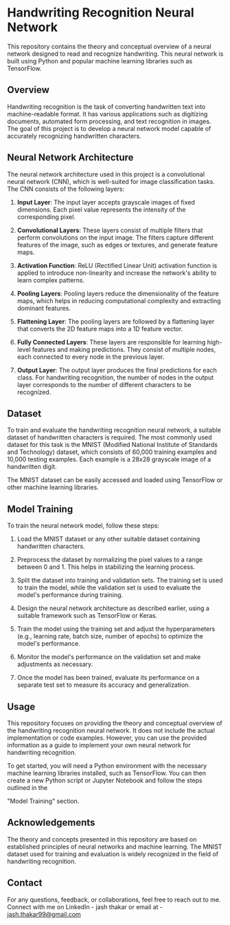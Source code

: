 # Handwriting Recognition Neural Network

This repository contains the theory and conceptual overview of a neural network designed to read and recognize handwriting. This neural network is built using Python and popular machine learning libraries such as TensorFlow.

## Overview

Handwriting recognition is the task of converting handwritten text into machine-readable format. It has various applications such as digitizing documents, automated form processing, and text recognition in images. The goal of this project is to develop a neural network model capable of accurately recognizing handwritten characters.

## Neural Network Architecture

The neural network architecture used in this project is a convolutional neural network (CNN), which is well-suited for image classification tasks. The CNN consists of the following layers:

1. **Input Layer**: The input layer accepts grayscale images of fixed dimensions. Each pixel value represents the intensity of the corresponding pixel.

2. **Convolutional Layers**: These layers consist of multiple filters that perform convolutions on the input image. The filters capture different features of the image, such as edges or textures, and generate feature maps.

3. **Activation Function**: ReLU (Rectified Linear Unit) activation function is applied to introduce non-linearity and increase the network's ability to learn complex patterns.

4. **Pooling Layers**: Pooling layers reduce the dimensionality of the feature maps, which helps in reducing computational complexity and extracting dominant features.

5. **Flattening Layer**: The pooling layers are followed by a flattening layer that converts the 2D feature maps into a 1D feature vector.

6. **Fully Connected Layers**: These layers are responsible for learning high-level features and making predictions. They consist of multiple nodes, each connected to every node in the previous layer.

7. **Output Layer**: The output layer produces the final predictions for each class. For handwriting recognition, the number of nodes in the output layer corresponds to the number of different characters to be recognized.

## Dataset

To train and evaluate the handwriting recognition neural network, a suitable dataset of handwritten characters is required. The most commonly used dataset for this task is the MNIST (Modified National Institute of Standards and Technology) dataset, which consists of 60,000 training examples and 10,000 testing examples. Each example is a 28x28 grayscale image of a handwritten digit.

The MNIST dataset can be easily accessed and loaded using TensorFlow or other machine learning libraries.

## Model Training

To train the neural network model, follow these steps:

1. Load the MNIST dataset or any other suitable dataset containing handwritten characters.

2. Preprocess the dataset by normalizing the pixel values to a range between 0 and 1. This helps in stabilizing the learning process.

3. Split the dataset into training and validation sets. The training set is used to train the model, while the validation set is used to evaluate the model's performance during training.

4. Design the neural network architecture as described earlier, using a suitable framework such as TensorFlow or Keras.

5. Train the model using the training set and adjust the hyperparameters (e.g., learning rate, batch size, number of epochs) to optimize the model's performance.

6. Monitor the model's performance on the validation set and make adjustments as necessary.

7. Once the model has been trained, evaluate its performance on a separate test set to measure its accuracy and generalization.

## Usage

This repository focuses on providing the theory and conceptual overview of the handwriting recognition neural network. It does not include the actual implementation or code examples. However, you can use the provided information as a guide to implement your own neural network for handwriting recognition.

To get started, you will need a Python environment with the necessary machine learning libraries installed, such as TensorFlow. You can then create a new Python script or Jupyter Notebook and follow the steps outlined in the

 "Model Training" section.

## Acknowledgements

The theory and concepts presented in this repository are based on established principles of neural networks and machine learning. The MNIST dataset used for training and evaluation is widely recognized in the field of handwriting recognition.


## Contact
For any questions, feedback, or collaborations, feel free to reach out to me. Connect with me on LinkedIn - jash thakar or email at - jash.thakar99@gmail.com 



